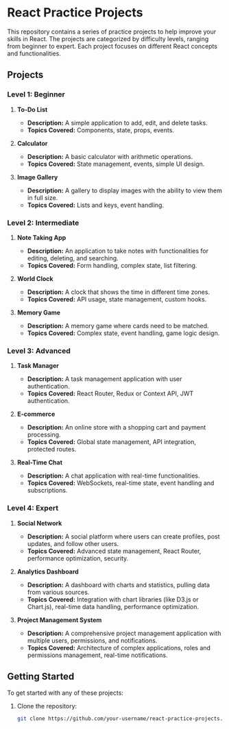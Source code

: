# React Practice Projects

This repository contains a series of practice projects to help improve your skills in React. The projects are categorized by difficulty levels, ranging from beginner to expert. Each project focuses on different React concepts and functionalities.

## Projects

### Level 1: Beginner
1. **To-Do List**
   - **Description:** A simple application to add, edit, and delete tasks.
   - **Topics Covered:** Components, state, props, events.

2. **Calculator**
   - **Description:** A basic calculator with arithmetic operations.
   - **Topics Covered:** State management, events, simple UI design.

3. **Image Gallery**
   - **Description:** A gallery to display images with the ability to view them in full size.
   - **Topics Covered:** Lists and keys, event handling.

### Level 2: Intermediate
1. **Note Taking App**
   - **Description:** An application to take notes with functionalities for editing, deleting, and searching.
   - **Topics Covered:** Form handling, complex state, list filtering.

2. **World Clock**
   - **Description:** A clock that shows the time in different time zones.
   - **Topics Covered:** API usage, state management, custom hooks.

3. **Memory Game**
   - **Description:** A memory game where cards need to be matched.
   - **Topics Covered:** Complex state, event handling, game logic design.

### Level 3: Advanced
1. **Task Manager**
   - **Description:** A task management application with user authentication.
   - **Topics Covered:** React Router, Redux or Context API, JWT authentication.

2. **E-commerce**
   - **Description:** An online store with a shopping cart and payment processing.
   - **Topics Covered:** Global state management, API integration, protected routes.

3. **Real-Time Chat**
   - **Description:** A chat application with real-time functionalities.
   - **Topics Covered:** WebSockets, real-time state, event handling and subscriptions.

### Level 4: Expert
1. **Social Network**
   - **Description:** A social platform where users can create profiles, post updates, and follow other users.
   - **Topics Covered:** Advanced state management, React Router, performance optimization, security.

2. **Analytics Dashboard**
   - **Description:** A dashboard with charts and statistics, pulling data from various sources.
   - **Topics Covered:** Integration with chart libraries (like D3.js or Chart.js), real-time data handling, performance optimization.

3. **Project Management System**
   - **Description:** A comprehensive project management application with multiple users, permissions, and notifications.
   - **Topics Covered:** Architecture of complex applications, roles and permissions management, real-time notifications.

## Getting Started

To get started with any of these projects:

1. Clone the repository:
   ```bash
   git clone https://github.com/your-username/react-practice-projects.git
